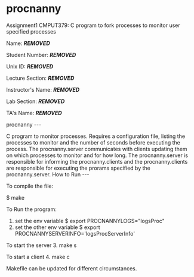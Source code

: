 # procnanny
Assignment1 CMPUT379: C program to fork processes to monitor user specified processes  

Name: ***REMOVED***

Student Number: ***REMOVED***

Unix ID: ***REMOVED***

Lecture Section: ***REMOVED***

Instructor's Name: ***REMOVED***

Lab Section: ***REMOVED***

TA's Name: ***REMOVED***

procnanny --- 

C program to monitor processes. Requires a configuration file, listing the 
processes to monitor and the number of seconds before executing the process.
The procnanny.server communicates with clients updating them on which processes
to monitor and for how long. The procnanny.server is responsible for informing 
the procnanny.clients and the procnanny.clients are responsible for executing
the prorams specified by the procnanny.server.
How to Run --- 

To compile the file:

$ make

To Run the program:

1. set the env variable 
$ export PROCNANNYLOGS="logsProc"
2. set the other env variable
$ export PROCNANNYSERVERINFO='logsProcServerInfo'

To start the server
3. make s 

To start a client
4. make c

Makefile can be updated for different circumstances.



